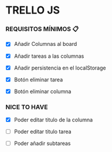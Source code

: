 # TRELLO JS

### REQUISITOS MÍNIMOS 📋
- [x] Añadir Columnas al board

- [x] Añadir tareas a las columnas

- [x] Añadir persistencia en el localStorage

- [x] Botón eliminar tarea

- [x] Botón eliminar columna

 ### NICE TO HAVE
 
- [x] Poder editar titulo de la columna

- [ ] Poder editar titulo tarea

- [ ] Poder añadir subtareas
